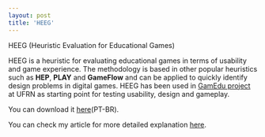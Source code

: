 ```yaml
---
layout: post
title: 'HEEG'
---
```


HEEG (Heuristic Evaluation for Educational Games)  
  
HEEG is a heuristic for evaluating educational games in terms of usability and game experience. The methodology is based in other popular heuristics such as **HEP**, **PLAY** and **GameFlow** and can be applied to quickly identify design problems in digital games. HEEG has been used in [GamEdu project](http://gamedu.net) at UFRN as starting point for testing usability, design and gameplay.  
  
  
You can download it [here](https://www.dropbox.com/s/oa2994znbaklmev/HEEG.pdf?dl=0)(PT-BR).  
  
You can check my article for more detailed explanation [here](http://sbgames.org/sbgames2015/anaispdf/computacao-short/147521.pdf).  
  
